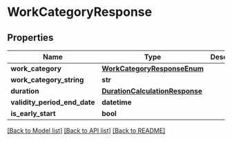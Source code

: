 # WorkCategoryResponse

## Properties
Name | Type | Description | Notes
------------ | ------------- | ------------- | -------------
**work_category** | [**WorkCategoryResponseEnum**](WorkCategoryResponseEnum.md) |  | 
**work_category_string** | **str** |  | 
**duration** | [**DurationCalculationResponse**](DurationCalculationResponse.md) |  | 
**validity_period_end_date** | **datetime** |  | 
**is_early_start** | **bool** |  | 

[[Back to Model list]](../README.md#documentation-for-models) [[Back to API list]](../README.md#documentation-for-api-endpoints) [[Back to README]](../README.md)

